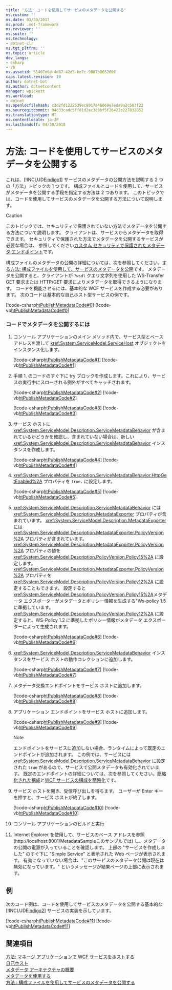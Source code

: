 ```yaml
---
title: '方法: コードを使用してサービスのメタデータを公開する'
ms.custom: ''
ms.date: 03/30/2017
ms.prod: .net-framework
ms.reviewer: ''
ms.suite: ''
ms.technology:
- dotnet-clr
ms.tgt_pltfrm: ''
ms.topic: article
dev_langs:
- csharp
- vb
ms.assetid: 51407e6d-4d87-42d5-be7c-9887b8652006
caps.latest.revision: 19
author: dotnet-bot
ms.author: dotnetcontent
manager: wpickett
ms.workload:
- dotnet
ms.openlocfilehash: c3d2fd1222539ec8017846069e7eda9a2c503f22
ms.sourcegitcommit: 94d33cadc5ff81d2ac389bf5f26422c227832052
ms.translationtype: MT
ms.contentlocale: ja-JP
ms.lasthandoff: 04/30/2018
---
```

# <a name="how-to-publish-metadata-for-a-service-using-code"></a>方法: コードを使用してサービスのメタデータを公開する
これは、[!INCLUDE[indigo1](../../../../includes/indigo1-md.md)] サービスのメタデータの公開方法を説明する 2 つの「方法」トピックの 1 つです。 構成ファイルとコードを使用して、サービスがメタデータを公開する手段を指定する方法は 2 つあります。 このトピックでは、コードを使用してサービスのメタデータを公開する方法について説明します。  
  
> [!CAUTION]
>  このトピックでは、セキュリティで保護されていない方法でメタデータを公開する方法について説明します。 クライアントは、サービスからメタデータを取得できます。 セキュリティで保護された方法でメタデータを公開するサービスが必要な場合は、 参照してください[カスタム セキュリティで保護されたメタデータ エンドポイント](../../../../docs/framework/wcf/samples/custom-secure-metadata-endpoint.md)です。  
  
 構成ファイルのメタデータの公開の詳細については、次を参照してください。[する方法: 構成ファイルを使用して、サービスのメタデータを公開](../../../../docs/framework/wcf/feature-details/how-to-publish-metadata-for-a-service-using-a-configuration-file.md)です。 メタデータを公開すると、クライアントが `?wsdl` クエリ文字列を使用した WS-Transfer GET 要求または HTTP/GET 要求によりメタデータを取得できるようになります。 コードを機能させるには、基本的な WCF サービスを作成する必要があります。 次のコードは基本的な自己ホスト型サービスの例です。  
  
 [!code-csharp[htPublishMetadataCode#0](../../../../samples/snippets/csharp/VS_Snippets_CFX/htpublishmetadatacode/cs/program.cs#0)]
 [!code-vb[htPublishMetadataCode#0](../../../../samples/snippets/visualbasic/VS_Snippets_CFX/htpublishmetadatacode/vb/program.vb#0)]  
  
### <a name="to-publish-metadata-in-code"></a>コードでメタデータを公開するには  
  
1.  コンソール アプリケーションのメイン メソッド内で、サービス型とベース アドレスを渡して <xref:System.ServiceModel.ServiceHost> オブジェクトをインスタンス化します。  
  
     [!code-csharp[htPublishMetadataCode#1](../../../../samples/snippets/csharp/VS_Snippets_CFX/htpublishmetadatacode/cs/program.cs#1)]
     [!code-vb[htPublishMetadataCode#1](../../../../samples/snippets/visualbasic/VS_Snippets_CFX/htpublishmetadatacode/vb/program.vb#1)]  
  
2.  手順 1. のコードのすぐ下に try ブロックを作成します。これにより、サービスの実行中にスローされる例外がすべてキャッチされます。  
  
     [!code-csharp[htPublishMetadataCode#2](../../../../samples/snippets/csharp/VS_Snippets_CFX/htpublishmetadatacode/cs/program.cs#2)]
     [!code-vb[htPublishMetadataCode#2](../../../../samples/snippets/visualbasic/VS_Snippets_CFX/htpublishmetadatacode/vb/program.vb#2)]  
  
     [!code-csharp[htPublishMetadataCode#3](../../../../samples/snippets/csharp/VS_Snippets_CFX/htpublishmetadatacode/cs/program.cs#3)]
     [!code-vb[htPublishMetadataCode#3](../../../../samples/snippets/visualbasic/VS_Snippets_CFX/htpublishmetadatacode/vb/program.vb#3)]  
  
3.  サービス ホストに <xref:System.ServiceModel.Description.ServiceMetadataBehavior> が含まれているかどうかを確認し、含まれていない場合は、新しい <xref:System.ServiceModel.Description.ServiceMetadataBehavior> インスタンスを作成します。  
  
     [!code-csharp[htPublishMetadataCode#4](../../../../samples/snippets/csharp/VS_Snippets_CFX/htpublishmetadatacode/cs/program.cs#4)]
     [!code-vb[htPublishMetadataCode#4](../../../../samples/snippets/visualbasic/VS_Snippets_CFX/htpublishmetadatacode/vb/program.vb#4)]  
  
4.  <xref:System.ServiceModel.Description.ServiceMetadataBehavior.HttpGetEnabled%2A> プロパティを `true.` に設定します。  
  
     [!code-csharp[htPublishMetadataCode#5](../../../../samples/snippets/csharp/VS_Snippets_CFX/htpublishmetadatacode/cs/program.cs#5)]
     [!code-vb[htPublishMetadataCode#5](../../../../samples/snippets/visualbasic/VS_Snippets_CFX/htpublishmetadatacode/vb/program.vb#5)]  
  
5.  <xref:System.ServiceModel.Description.ServiceMetadataBehavior> には <xref:System.ServiceModel.Description.MetadataExporter> プロパティが含まれています。 <xref:System.ServiceModel.Description.MetadataExporter> には <xref:System.ServiceModel.Description.MetadataExporter.PolicyVersion%2A> プロパティが含まれています。 <xref:System.ServiceModel.Description.MetadataExporter.PolicyVersion%2A> プロパティの値を <xref:System.ServiceModel.Description.PolicyVersion.Policy15%2A> に設定します。 <xref:System.ServiceModel.Description.MetadataExporter.PolicyVersion%2A> プロパティを <xref:System.ServiceModel.Description.PolicyVersion.Policy12%2A> に設定することもできます。 設定すると<xref:System.ServiceModel.Description.PolicyVersion.Policy15%2A>メタデータ エクスポーターがメタデータとポリシー情報を生成する"Ws-policy 1.5 に準拠しています。 <xref:System.ServiceModel.Description.PolicyVersion.Policy12%2A> に設定すると、WS-Policy 1.2 に準拠したポリシー情報がメタデータ エクスポーターによって生成されます。  
  
     [!code-csharp[htPublishMetadataCode#6](../../../../samples/snippets/csharp/VS_Snippets_CFX/htpublishmetadatacode/cs/program.cs#6)]
     [!code-vb[htPublishMetadataCode#6](../../../../samples/snippets/visualbasic/VS_Snippets_CFX/htpublishmetadatacode/vb/program.vb#6)]  
  
6.  <xref:System.ServiceModel.Description.ServiceMetadataBehavior> インスタンスをサービス ホストの動作コレクションに追加します。  
  
     [!code-csharp[htPublishMetadataCode#7](../../../../samples/snippets/csharp/VS_Snippets_CFX/htpublishmetadatacode/cs/program.cs#7)]
     [!code-vb[htPublishMetadataCode#7](../../../../samples/snippets/visualbasic/VS_Snippets_CFX/htpublishmetadatacode/vb/program.vb#7)]  
  
7.  メタデータ交換エンドポイントをサービス ホストに追加します。  
  
     [!code-csharp[htPublishMetadataCode#8](../../../../samples/snippets/csharp/VS_Snippets_CFX/htpublishmetadatacode/cs/program.cs#8)]
     [!code-vb[htPublishMetadataCode#8](../../../../samples/snippets/visualbasic/VS_Snippets_CFX/htpublishmetadatacode/vb/program.vb#8)]  
  
8.  アプリケーション エンドポイントをサービス ホストに追加します。  
  
     [!code-csharp[htPublishMetadataCode#9](../../../../samples/snippets/csharp/VS_Snippets_CFX/htpublishmetadatacode/cs/program.cs#9)]
     [!code-vb[htPublishMetadataCode#9](../../../../samples/snippets/visualbasic/VS_Snippets_CFX/htpublishmetadatacode/vb/program.vb#9)]  
  
    > [!NOTE]
    >  エンドポイントをサービスに追加しない場合、ランタイムによって既定のエンドポイントが追加されます。 この例では、サービスには <xref:System.ServiceModel.Description.ServiceMetadataBehavior> に設定された `true` があるので、サービスで公開メタデータも有効化されています。 既定のエンドポイントの詳細については、次を参照してください。[簡略化された構成](../../../../docs/framework/wcf/simplified-configuration.md)と[WCF サービスの構成を簡略化](../../../../docs/framework/wcf/samples/simplified-configuration-for-wcf-services.md)です。  
  
9. サービス ホストを開き、受信呼び出しを待ちます。 ユーザーが Enter キーを押すと、サービス ホストが終了します。  
  
     [!code-csharp[htPublishMetadataCode#10](../../../../samples/snippets/csharp/VS_Snippets_CFX/htpublishmetadatacode/cs/program.cs#10)]
     [!code-vb[htPublishMetadataCode#10](../../../../samples/snippets/visualbasic/VS_Snippets_CFX/htpublishmetadatacode/vb/program.vb#10)]  
  
10. コンソール アプリケーションのビルドと実行  
  
11. Internet Explorer を使用して、サービスのベース アドレスを参照 (http://localhost:8001/MetadataSampleこのサンプルでは) し、メタデータの公開の電源が入っていることを確認します。 上部の "サービスを作成しました" のすぐ下に "Simple Service" と表示された Web ページが表示されます。 有効になっていない場合は、"このサービスのメタデータ公開は現在は無効になっています。" というメッセージが結果ページの上部に表示されます。  
  
## <a name="example"></a>例  
 次のコード例は、コードを使用してサービスのメタデータを公開する基本的な [!INCLUDE[indigo2](../../../../includes/indigo2-md.md)] サービスの実装を示しています。  
  
 [!code-csharp[htPublishMetadataCode#11](../../../../samples/snippets/csharp/VS_Snippets_CFX/htpublishmetadatacode/cs/program.cs#11)]
 [!code-vb[htPublishMetadataCode#11](../../../../samples/snippets/visualbasic/VS_Snippets_CFX/htpublishmetadatacode/vb/program.vb#11)]  
  
## <a name="see-also"></a>関連項目  
 [方法: マネージ アプリケーションで WCF サービスをホストする](../../../../docs/framework/wcf/how-to-host-a-wcf-service-in-a-managed-application.md)  
 [自己ホスト](../../../../docs/framework/wcf/samples/self-host.md)  
 [メタデータ アーキテクチャの概要](../../../../docs/framework/wcf/feature-details/metadata-architecture-overview.md)  
 [メタデータを使用する](../../../../docs/framework/wcf/feature-details/using-metadata.md)  
 [方法 : 構成ファイルを使用してサービスのメタデータを公開する](../../../../docs/framework/wcf/feature-details/how-to-publish-metadata-for-a-service-using-a-configuration-file.md)
